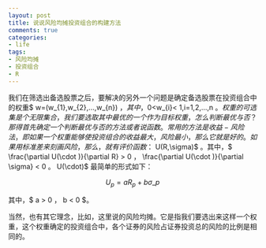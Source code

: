 ```yaml
---
layout: post
title: 说说风险均摊投资组合的构建方法
comments: true
categories:
- life
tags:
- 风险均摊
- 投资组合
- R
---
```

 
我们在筛选出备选股票之后，要解决的另外一个问题是确定备选股票在投资组合中的权重$ w=\(w_{1},w_{2},...,w_{n}\) $，其中，$0<w_{i}< 1,i=1,2,...,n $。权重的可选集是个无限集合，我们要选取其中最优的一个作为目标权重，怎么判断最优与否？那得首先确定一个判断最优与否的方法或者说函数。常用的方法是收益-风险法，即如果一个权重能够使投资组合的收益最大，风险最小，那么它就是好的。如果用标准差来刻画风险，那么，就有评价函数：$ U(R,\sigma)$ 。其中，$ \frac{\partial U(\cdot )}{\partial R} > 0 $，$ \frac{\partial U(\cdot )}{\partial \sigma} < 0 $。$ U(\cdot)$ 最简单的形式如下：

$$
U_p = aR_{p} + b \sigma \_{p}
$$

其中，$ a > 0 $，$ b < 0 $。

当然，也有其它理念，比如，这里说的风险均摊。它是指我们要选出来这样一个权重，这个权重确定的投资组合中，各个证券的风险占证券投资总的风险的比例是相同的。



